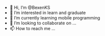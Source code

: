 - 👋 Hi, I’m @BexenKS
- 👀 I’m interested in learn and graduate
- 🌱 I’m currently learning mobile programming
- 💞️ I’m looking to collaborate on ...
- 📫 How to reach me ...

<!---
BexenKS/BexenKS is a ✨ special ✨ repository because its `README.md` (this file) appears on your GitHub profile.
You can click the Preview link to take a look at your changes.
--->
